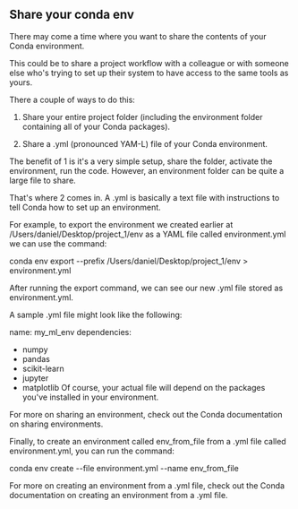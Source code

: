## Share your conda env

There may come a time where you want to share the contents of your Conda environment.

This could be to share a project workflow with a colleague or with someone else who's trying to set up their system to have access to the same tools as yours.

There a couple of ways to do this:

1. Share your entire project folder (including the environment folder containing all of your Conda packages).

2. Share a .yml (pronounced YAM-L) file of your Conda environment.

The benefit of 1 is it's a very simple setup, share the folder, activate the environment, run the code. However, an environment folder can be quite a large file to share.

That's where 2 comes in. A .yml is basically a text file with instructions to tell Conda how to set up an environment.

For example, to export the environment we created earlier at /Users/daniel/Desktop/project_1/env as a YAML file called environment.yml we can use the command:

conda env export --prefix /Users/daniel/Desktop/project_1/env > environment.yml

After running the export command, we can see our new .yml file stored as environment.yml.

A sample .yml file might look like the following:

name: my_ml_env
dependencies:
  - numpy
  - pandas
  - scikit-learn
  - jupyter
  - matplotlib
Of course, your actual file will depend on the packages you've installed in your environment.

For more on sharing an environment, check out the Conda documentation on sharing environments.

Finally, to create an environment called env_from_file from a .yml file called environment.yml, you can run the command:

conda env create --file environment.yml --name env_from_file

For more on creating an environment from a .yml file, check out the Conda documentation on creating an environment from a .yml file.
